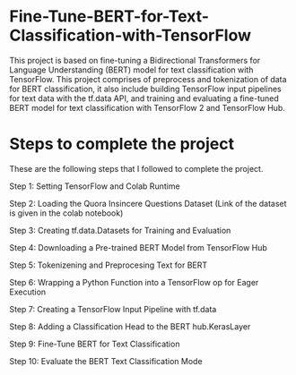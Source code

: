 # Fine-Tune-BERT-for-Text-Classification-with-TensorFlow
This project is based on fine-tuning a Bidirectional Transformers for Language Understanding (BERT) model for text classification with TensorFlow. This project comprises of preprocess and tokenization of data for BERT classification, it also include building TensorFlow input pipelines for text data with the tf.data API, and training and evaluating a fine-tuned BERT model for text classification with TensorFlow 2 and TensorFlow Hub.



# Steps to complete the project
These are the following steps that I followed to complete the project.

Step 1: Setting TensorFlow and Colab Runtime

Step 2: Loading the Quora Insincere Questions Dataset (Link of the dataset is given in the colab notebook)

Step 3: Creating tf.data.Datasets for Training and Evaluation

Step 4: Downloading a Pre-trained BERT Model from TensorFlow Hub

Step 5: Tokenizening and Preprocesing Text for BERT

Step 6: Wrapping a Python Function into a TensorFlow op for Eager Execution

Step 7: Creating a TensorFlow Input Pipeline with tf.data

Step 8: Adding a Classification Head to the BERT hub.KerasLayer

Step 9: Fine-Tune BERT for Text Classification

Step 10: Evaluate the BERT Text Classification Mode
